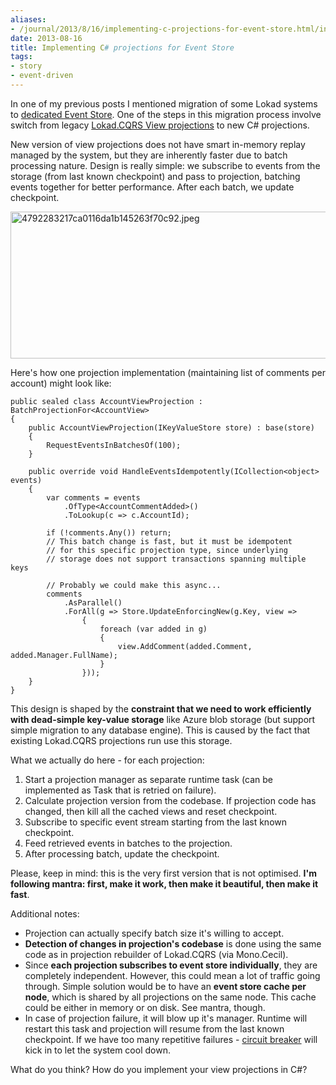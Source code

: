 ```yaml
---
aliases:
- /journal/2013/8/16/implementing-c-projections-for-event-store.html/index.html
date: 2013-08-16
title: Implementing C# projections for Event Store
tags:
- story
- event-driven
---
```

<p>In one of my previous posts I mentioned migration of some Lokad systems to <a href="http://abdullin.com/journal/2013/7/26/migrating-to-eventstore-in-windows-azure.html">dedicated Event Store</a>. One of the steps in this migration process involve switch from legacy <a href="http://abdullin.com/journal/2011/1/19/scalable-and-simple-cqrs-views-in-the-cloud.html">Lokad.CQRS View projections</a> to new C# projections.</p>

<p>New version of view projections does not have smart in-memory replay managed by the system, but they are inherently faster due to batch processing nature. Design is really simple: we subscribe to events from the storage (from last known checkpoint) and pass to projection, batching events together for better performance. After each batch, we update checkpoint.</p>

<p><img src="/storage/uploads/2013/08/2013-08-16-implementing-projections.jpg" title="4792283217ca0116da1b145263f70c92.jpeg" border="0" width="550" height="235" /></p>

<p>Here's how one projection implementation (maintaining list of comments per account) might look like:</p>

<pre><code>public sealed class AccountViewProjection : BatchProjectionFor&lt;AccountView&gt;
{
    public AccountViewProjection(IKeyValueStore store) : base(store)
    {
        RequestEventsInBatchesOf(100);
    }

    public override void HandleEventsIdempotently(ICollection&lt;object&gt; events)
    {
        var comments = events
            .OfType&lt;AccountCommentAdded&gt;()
            .ToLookup(c =&gt; c.AccountId);

        if (!comments.Any()) return;
        // This batch change is fast, but it must be idempotent
        // for this specific projection type, since underlying
        // storage does not support transactions spanning multiple keys

        // Probably we could make this async...
        comments
            .AsParallel()
            .ForAll(g =&gt; Store.UpdateEnforcingNew(g.Key, view =&gt;
                {
                    foreach (var added in g)
                    {
                        view.AddComment(added.Comment, added.Manager.FullName);
                    }
                }));
    }
}
</code></pre>

<p>This design is shaped by the <strong>constraint that we need to work efficiently with dead-simple key-value storage</strong> like Azure blob storage (but support simple migration to any database engine). This is caused by the fact that existing Lokad.CQRS projections run use this storage.</p>

<p>What we actually do here - for each projection:</p>

<ol>
<li>Start a projection manager as separate runtime task (can be implemented as Task that is retried on failure).</li>
<li>Calculate projection version from the codebase. If projection code has changed, then kill all the cached views and reset checkpoint.</li>
<li>Subscribe to specific event stream starting from the last known checkpoint.</li>
<li>Feed retrieved events in batches to the projection.</li>
<li>After processing batch, update the checkpoint.</li>
</ol>

<p>Please, keep in mind: this is the very first version that is not optimised. <strong>I'm following mantra: first, make it work, then make it beautiful, then make it fast</strong>.</p>

<p>Additional notes:</p>

<ul>
<li>Projection can actually specify batch size it's willing to accept. </li>
<li><strong>Detection of changes in projection's codebase</strong> is done using the same code as in projection rebuilder of Lokad.CQRS (via Mono.Cecil).</li>
<li>Since <strong>each projection subscribes to event store individually</strong>, they are completely independent. However, this could mean a lot of traffic going through. Simple solution would be to have an <strong>event store cache per node</strong>, which is shared by all projections on the same node. This cache could be either in memory or on disk. See mantra, though.</li>
<li>In case of projection failure, it will blow up it's manager. Runtime will restart this task and projection will resume from the last known checkpoint. If we have too many repetitive failures - <a href="http://en.wikipedia.org/wiki/Circuit_breaker_design_pattern">circuit breaker</a> will kick in to let the system cool down.</li>
</ul>

<p>What do you think? How do you implement your view projections in C#?</p>
